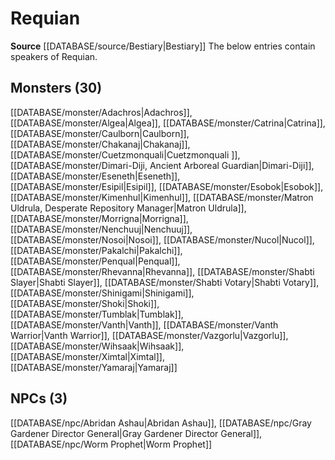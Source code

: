﻿---
id: '34'
name: Requian
rarity: Uncommon
source: '[[DATABASE/source/Bestiary|Bestiary]]'
trait:
- '[[DATABASE/trait/Uncommon|Uncommon]]'
type: Language

---
# Requian

**Source** [[DATABASE/source/Bestiary|Bestiary]]
The below entries contain speakers of Requian.

## Monsters (30)

[[DATABASE/monster/Adachros|Adachros]], [[DATABASE/monster/Algea|Algea]], [[DATABASE/monster/Catrina|Catrina]], [[DATABASE/monster/Caulborn|Caulborn]], [[DATABASE/monster/Chakanaj|Chakanaj]], [[DATABASE/monster/Cuetzmonquali|Cuetzmonquali ]], [[DATABASE/monster/Dimari-Diji, Ancient Arboreal Guardian|Dimari-Diji]], [[DATABASE/monster/Eseneth|Eseneth]], [[DATABASE/monster/Esipil|Esipil]], [[DATABASE/monster/Esobok|Esobok]], [[DATABASE/monster/Kimenhul|Kimenhul]], [[DATABASE/monster/Matron Uldrula, Desperate Repository Manager|Matron Uldrula]], [[DATABASE/monster/Morrigna|Morrigna]], [[DATABASE/monster/Nenchuuj|Nenchuuj]], [[DATABASE/monster/Nosoi|Nosoi]], [[DATABASE/monster/Nucol|Nucol]], [[DATABASE/monster/Pakalchi|Pakalchi]], [[DATABASE/monster/Penqual|Penqual]], [[DATABASE/monster/Rhevanna|Rhevanna]], [[DATABASE/monster/Shabti Slayer|Shabti Slayer]], [[DATABASE/monster/Shabti Votary|Shabti Votary]], [[DATABASE/monster/Shinigami|Shinigami]], [[DATABASE/monster/Shoki|Shoki]], [[DATABASE/monster/Tumblak|Tumblak]], [[DATABASE/monster/Vanth|Vanth]], [[DATABASE/monster/Vanth Warrior|Vanth Warrior]], [[DATABASE/monster/Vazgorlu|Vazgorlu]], [[DATABASE/monster/Wihsaak|Wihsaak]], [[DATABASE/monster/Ximtal|Ximtal]], [[DATABASE/monster/Yamaraj|Yamaraj]]

## NPCs (3)

[[DATABASE/npc/Abridan Ashau|Abridan Ashau]], [[DATABASE/npc/Gray Gardener Director General|Gray Gardener Director General]], [[DATABASE/npc/Worm Prophet|Worm Prophet]]